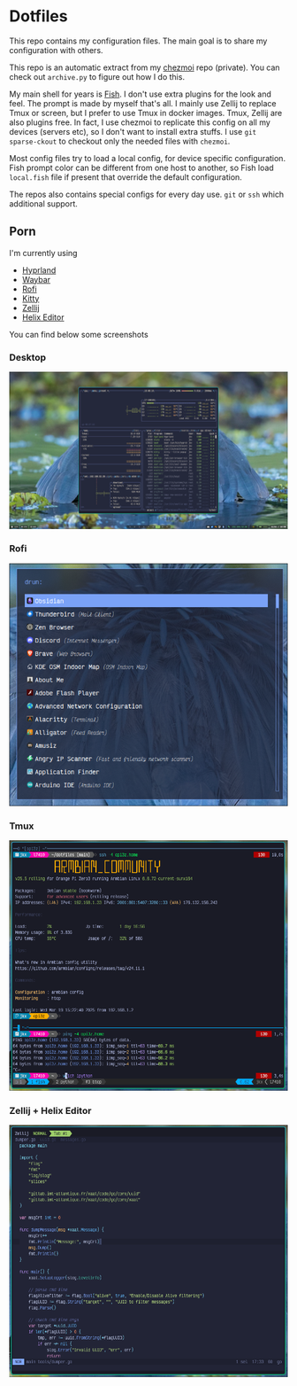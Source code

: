 # Dotfiles

This repo contains my configuration files. The main goal is to share my
configuration with others.

This repo is an automatic extract from my [chezmoi](https://www.chezmoi.io/)
repo (private). You can check out `archive.py` to figure out how I do this.

My main shell for years is [Fish](https://fishshell.com/). I don't use extra
plugins for the look and feel. The prompt is made by myself that's all. I mainly
use Zellij to replace Tmux or screen, but I prefer to use Tmux in docker images.
Tmux, Zellij are also plugins free. In fact, I use chezmoi to replicate this
config on all my devices (servers etc), so I don't want to install extra stuffs.
I use `git sparse-ckout` to checkout only the needed files with `chezmoi`.

Most config files try to load a local config, for device specific configuration.
Fish prompt color can be different from one host to another, so  Fish load
`local.fish` file if present that override the default configuration.

The repos also contains special configs for every day use. `git` or `ssh` which
additional support.



## Porn
I'm currently using
- [Hyprland](https://hyprland.org/)
- [Waybar](https://github.com/Alexays/Waybar)
- [Rofi](https://github.com/lbonn/rofi)
- [Kitty](https://sw.kovidgoyal.net/kitty/)
- [Zellij](https://zellij.dev/)
- [Helix Editor](https://helix-editor.com/)

You can find below some screenshots

### Desktop
 ![Desktop](./shots/desk.png)

### Rofi
 ![Rofi](./shots/rofi.png)

### Tmux
 ![Tmux](./shots/tmux.png)

### Zellij + Helix Editor
 ![Zellij](./shots/helix-zellij.png)
